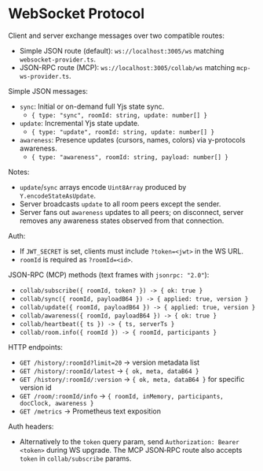 # WebSocket Protocol

Client and server exchange messages over two compatible routes:

- Simple JSON route (default): `ws://localhost:3005/ws` matching `websocket-provider.ts`.
- JSON-RPC route (MCP): `ws://localhost:3005/collab/ws` matching `mcp-ws-provider.ts`.

Simple JSON messages:

- `sync`: Initial or on-demand full Yjs state sync.
  - `{ type: "sync", roomId: string, update: number[] }`
- `update`: Incremental Yjs state update.
  - `{ type: "update", roomId: string, update: number[] }`
- `awareness`: Presence updates (cursors, names, colors) via y-protocols awareness.
  - `{ type: "awareness", roomId: string, payload: number[] }`

Notes:
- `update`/`sync` arrays encode `Uint8Array` produced by `Y.encodeStateAsUpdate`.
- Server broadcasts `update` to all room peers except the sender.
- Server fans out `awareness` updates to all peers; on disconnect, server removes any awareness states observed from that connection.

Auth:
- If `JWT_SECRET` is set, clients must include `?token=<jwt>` in the WS URL.
- `roomId` is required as `?roomId=<id>`.

JSON-RPC (MCP) methods (text frames with `jsonrpc: "2.0"`):
- `collab/subscribe({ roomId, token? }) -> { ok: true }`
- `collab/sync({ roomId, payloadB64 }) -> { applied: true, version }`
- `collab/update({ roomId, payloadB64 }) -> { applied: true, version }`
- `collab/awareness({ roomId, payloadB64 }) -> { ok: true }`
- `collab/heartbeat({ ts }) -> { ts, serverTs }`
- `collab/room.info({ roomId }) -> { roomId, participants }`

HTTP endpoints:
- `GET /history/:roomId?limit=20` -> version metadata list
- `GET /history/:roomId/latest` -> `{ ok, meta, dataB64 }`
- `GET /history/:roomId/:version` -> `{ ok, meta, dataB64 }` for specific version id
- `GET /room/:roomId/info` -> `{ roomId, inMemory, participants, docClock, awareness }`
- `GET /metrics` -> Prometheus text exposition

Auth headers:
- Alternatively to the `token` query param, send `Authorization: Bearer <token>` during WS upgrade. The MCP JSON‑RPC route also accepts `token` in `collab/subscribe` params.
